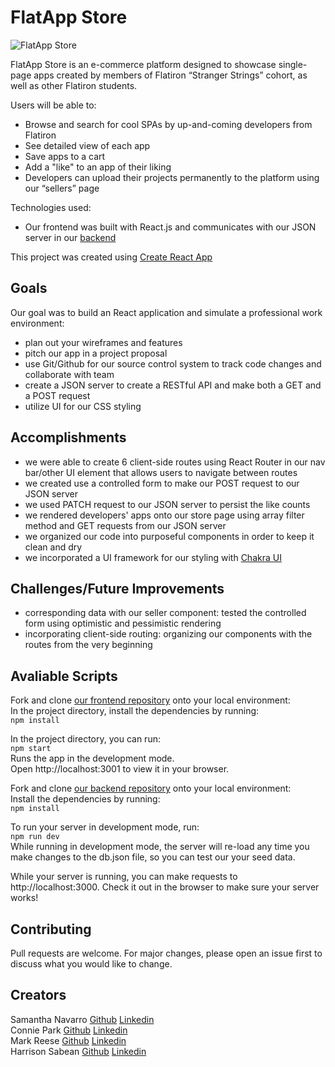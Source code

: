 # FlatApp Store
![FlatApp Store](https://i.imgur.com/AxoSr1V.png)

FlatApp Store is an e-commerce platform designed to showcase single-page apps created by members of Flatiron “Stranger Strings” cohort, as well as other Flatiron students.

Users will be able to:
* Browse and search for cool SPAs by up-and-coming developers from Flatiron
* See detailed view of each app
* Save apps to a cart
* Add a "like" to an app of their liking
* Developers can upload their projects permanently to the platform using our “sellers” page

Technologies used: 
* Our frontend was built with React.js and communicates with our JSON server in our [backend](https://github.com/conniedc1206/phase-2-project-backend) 

This project was created using [Create React App](https://create-react-app.dev/)

## Goals
Our goal was to build an React application and simulate a professional work environment:
* plan out your wireframes and features
* pitch our app in a project proposal
* use Git/Github for our source control system to track code changes and collaborate with team
* create a JSON server to create a RESTful API and make both a GET and a POST request
* utilize UI for our CSS styling

## Accomplishments
* we were able to create 6 client-side routes using React Router in our nav bar/other UI element that allows users to navigate between routes
* we created use a controlled form to make our POST request to our JSON server
* we used PATCH request to our JSON server to persist the like counts
* we rendered developers' apps onto our store page using array filter method and GET requests from our JSON server
* we organized our code into purposeful components in order to keep it clean and dry
* we incorporated a UI framework for our styling with [Chakra UI](https://chakra-ui.com/)

## Challenges/Future Improvements
* corresponding data with our seller component: tested the controlled form using optimistic and pessimistic rendering
* incorporating client-side routing: organizing our components with the routes from the very beginning

## Avaliable Scripts

Fork and clone [our frontend repository](https://github.com/conniedc1206/phase-2-project-frontend) onto your local environment:  
In the project directory, install the dependencies by running:  
`npm install`  

In the project directory, you can run:  
`npm start`  
Runs the app in the development mode.  
Open http://localhost:3001 to view it in your browser.  


Fork and clone [our backend repository](https://github.com/conniedc1206/phase-2-project-backend) onto your local environment:  
Install the dependencies by running:  
`npm install`  

To run your server in development mode, run:  
`npm run dev`  
While running in development mode, the server will re-load any time you make changes to the db.json file, so you can test our your seed data.  

While your server is running, you can make requests to http://localhost:3000. Check it out in the browser to make sure your server works!  

## Contributing
Pull requests are welcome. For major changes, please open an issue first to discuss what you would like to change.

Creators
---
Samantha Navarro [Github](https://github.com/samantha-navarro)  [Linkedin](https://www.linkedin.com/in/samantha-navarro8/)  
Connie Park [Github](https://github.com/conniedc1206)  [Linkedin](https://www.linkedin.com/in/conniepark2)  
Mark Reese [Github](https://github.com/marksreese)  [Linkedin](https://www.linkedin.com/in/mark-s-reese/)  
Harrison Sabean [Github](https://github.com/Hsabes)  [Linkedin](https://www.linkedin.com/in/harrison-sabean/)  
